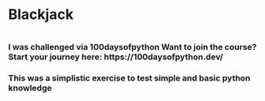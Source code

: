 <h1>Blackjack<h1>
<h3>I was challenged via 100daysofpython Want to join the course? Start your journey here:   https://100daysofpython.dev/<h3>

This was a simplistic exercise to test simple and basic python knowledge
